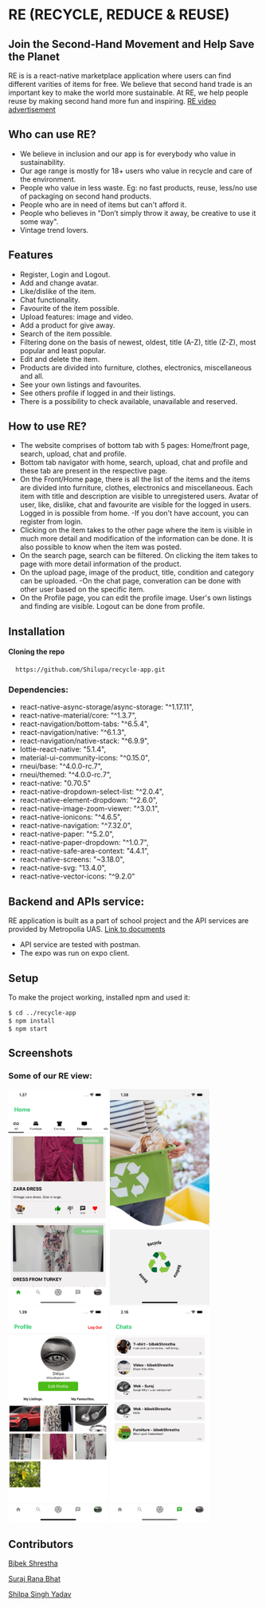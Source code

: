 # RE (RECYCLE, REDUCE & REUSE)
## Join the Second-Hand Movement and Help Save the Planet

RE is  is a react-native marketplace application where users can find different varities of items for free. We believe that second hand trade is an important key to make the world more sustainable. At RE, we help people reuse by making second hand more fun and inspiring. [RE video advertisement](https://users.metropolia.fi/~surajr/Web_Based_Mobile_Application/Media/VideoEditing/)

## Who can use RE?
- We believe in inclusion and our app is for everybody who value in sustainability.
- Our age range is mostly for 18+ users who value in recycle and care of the environment.
- People who value in less waste. Eg: no fast products, reuse, less/no use of  packaging on second hand products.
- People who are in need of items but can't afford it.
- People who believes in "Don’t simply throw it away, be creative to use it some way".
- Vintage trend lovers.

## Features
- Register, Login and Logout.
- Add and change avatar.
- Like/dislike of the item.
- Chat functionality.
- Favourite of the item possible.
- Upload features: image and video.
- Add a product for give away.
- Search of the item possible.
- Filtering done on the basis of newest, oldest, title (A-Z), title (Z-Z), most popular and least popular.
- Edit and delete the item.
- Products are divided into furniture, clothes, electronics, miscellaneous and all.
- See your own listings and favourites.
- See others profile if logged in and their listings.
- There is a possibility to check available, unavailable and reserved.

## How to use RE?
- The website comprises of bottom tab with 5 pages: Home/front page, search, upload, chat and profile.
- Bottom tab navigator with home, search, upload, chat and profile and these tab are present in the respective page.
- On the Front/Home page, there is all the list of the items and the items are divided into furniture, clothes, electronics and miscellaneous. Each item with title and description are visible to unregistered users. Avatar of user, like, dislike, chat and favourite are visible for the logged in users. Logged in is possible from home.
-If you don't have account, you can register from login.
- Clicking on the item takes to the other page where the item is visible in much more detail and modification of the information can be done. It is also possible to know when the item was posted.
- On the search page, search can be filtered. On clicking the item takes to page with more detail information of the product.
- On the upload page, image of the product, title, condition and category can be uploaded.
-On the chat page, converation can be done with other user based on the specific item.
- On the Profile page, you can edit the profile image. User's own listings and finding are visible. Logout can be done from profile.

## Installation

#### Cloning the repo

```http
  https://github.com/Shilupa/recycle-app.git
```
### Dependencies:
- react-native-async-storage/async-storage: "^1.17.11",
- react-native-material/core: "^1.3.7",
- react-navigation/bottom-tabs: "^6.5.4",
- react-navigation/native: "^6.1.3",
- react-navigation/native-stack: "^6.9.9",
- lottie-react-native: "5.1.4",
- material-ui-community-icons: "^0.15.0",
- rneui/base: "^4.0.0-rc.7",
- rneui/themed: "^4.0.0-rc.7",
- react-native: "0.70.5"
- react-native-dropdown-select-list: "^2.0.4",
- react-native-element-dropdown: "^2.6.0",
- react-native-image-zoom-viewer: "^3.0.1",
- react-native-ionicons: "^4.6.5",
- react-native-navigation: "^7.32.0",
- react-native-paper: "^5.2.0",
- react-native-paper-dropdown: "^1.0.7",
- react-native-safe-area-context: "4.4.1",
- react-native-screens: "~3.18.0",
- react-native-svg: "13.4.0",
- react-native-vector-icons: "^9.2.0"

## Backend and APIs service:
RE application is built as a part of school project and the API services are provided by Metropolia UAS. [Link to documents](https://media.mw.metropolia.fi/wbma/docs/)

- API service are tested with postman.
- The expo was run on expo client.

## Setup
To make the project working, installed npm and used it:

```
$ cd ../recycle-app
$ npm install
$ npm start
```

## Screenshots
### Some of our RE view:
<img src="/assets/home.png" width="200"> <img src="/assets/coverpage.png" width="200"> <img src="/assets/profile.png" width="200">
<img src="/assets/chat.png" width="200">

## Contributors
[Bibek Shrestha](https://github.com/bekstha)

[Suraj Rana Bhat](https://github.com/SurajKRB)

[Shilpa Singh Yadav](https://github.com/Shilupa)
